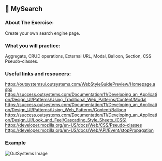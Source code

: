 ## :ledger: MySearch

### About The Exercise:

Create your own search engine page. 

### What you will practice:

Aggregate, CRUD operations, External URL, Modal, Balloon, Section, CSS Pseudo-classes.

### Useful links and resoucers:

https://outsystemsui.outsystems.com/WebStyleGuidePreview/Homepage.aspx
https://success.outsystems.com/Documentation/11/Developing_an_Application/Design_UI/Patterns/Using_Traditional_Web_Patterns/Content/Modal
https://success.outsystems.com/Documentation/11/Developing_an_Application/Design_UI/Patterns/Using_Web_Patterns/Content/Balloon
https://success.outsystems.com/Documentation/11/Developing_an_Application/Design_UI/Look_and_Feel/Cascading_Style_Sheets_(CSS)
https://developer.mozilla.org/en-US/docs/Web/CSS/Pseudo-classes
https://developer.mozilla.org/en-US/docs/Web/API/Event/stopPropagation

### Example

![OutSystems Image](./.png)
